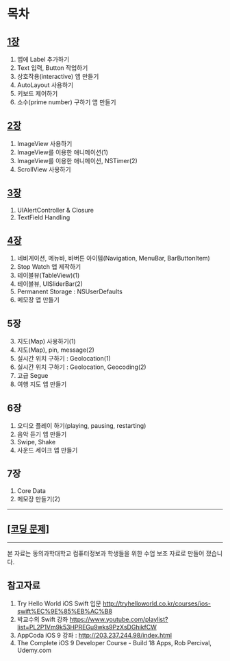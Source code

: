 목차
=======
## [1장](https://jhkim3217.gitbooks.io/lec_2016_1/content/chapter1.html)
1. 앱에 Label 추가하기 
2. Text 입력, Button 작업하기 
3. 상호작용(interactive) 앱 만들기 
4. AutoLayout 사용하기
5. 키보드 제어하기 
6. 소수(prime number) 구하기 앱 만들기

## [2장](https://jhkim3217.gitbooks.io/lec_2016_1/content/02_c7a5.html)
1. ImageView 사용하기
2. ImageView를 이용한 애니메이션(1)
3. ImageView를 이용한 애니메이션, NSTimer(2)
4. ScrollView 사용하기

## [3장](https://jhkim3217.gitbooks.io/lec_2016_1/content/03_c7a5.html)
1. UIAlertController & Closure
2. TextField Handling

## [4장](https://jhkim3217.gitbooks.io/lec_2016_1/content/04_c7a5.html)
1. 네비게이션, 메뉴바, 바버튼 아이템(Navigation, MenuBar, BarButtonItem)
2. Stop Watch 앱 제작하기
3. 테이블뷰(TableView)(1) 
4. 테이블뷰, UISliderBar(2)
5. Permanent Storage : NSUserDefaults
6. 메모장 앱 만들기

## 5장 
3. 지도(Map) 사용하기(1)
4. 지도(Map), pin, message(2)
5. 실시간 위치 구하기 : Geolocation(1)
6. 실시간 위치 구하기 : Geolocation, Geocoding(2)
7. 고급 Segue
8. 여행 지도 앱 만들기

## 6장
1. 오디오 플레이 하기(playing, pausing, restarting)
2. 음악 듣기 앱 만들기 
3. Swipe, Shake
4. 사운드 세이크 앱 만들기

## 7장
1. Core Data
2. 메모장 만들기(2)


---
## [[코딩 문제]](https://jhkim3217.gitbooks.io/lec_2016_1/content/cf54_b529_bb38_c81c.html)
---

본 자료는  동의과학대학교 컴퓨터정보과 학생들을 위한 수업 보조 자료로 만들어 졌습니다.


## 참고자료

1. Try Hello World iOS Swift 입문 http://tryhelloworld.co.kr/courses/ios-swift%EC%9E%85%EB%AC%B8
2.  박교수의 Swift 강좌 https://www.youtube.com/playlist?list=PL2P1Vm9k53HPREGu9wks9PzXsDGhikfCW
2. AppCoda iOS 9 강좌 : http://203.237.244.98/index.html
3. The Complete iOS 9 Developer Course - Build 18 Apps, Rob Percival, Udemy.com
